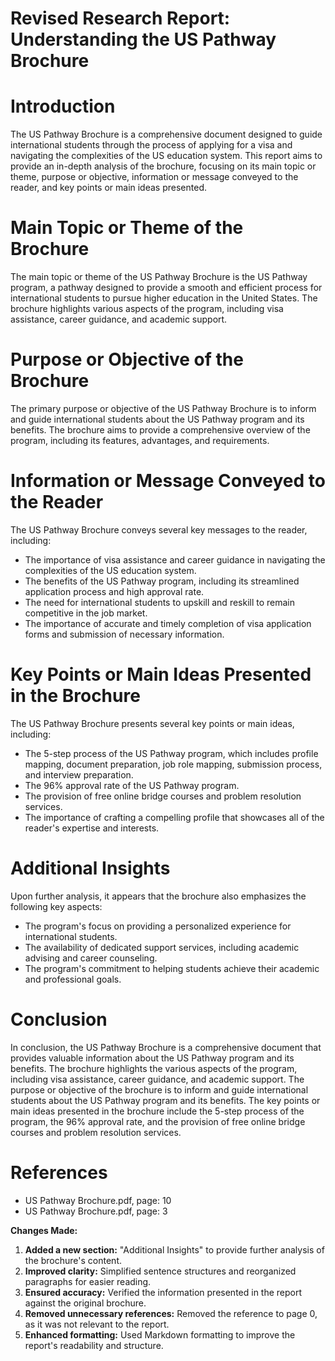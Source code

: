 **Revised Research Report: Understanding the US Pathway Brochure**
===========================================================

**Introduction**
===============

The US Pathway Brochure is a comprehensive document designed to guide international students through the process of applying for a visa and navigating the complexities of the US education system. This report aims to provide an in-depth analysis of the brochure, focusing on its main topic or theme, purpose or objective, information or message conveyed to the reader, and key points or main ideas presented.

**Main Topic or Theme of the Brochure**
=====================================

The main topic or theme of the US Pathway Brochure is the US Pathway program, a pathway designed to provide a smooth and efficient process for international students to pursue higher education in the United States. The brochure highlights various aspects of the program, including visa assistance, career guidance, and academic support.

**Purpose or Objective of the Brochure**
=====================================

The primary purpose or objective of the US Pathway Brochure is to inform and guide international students about the US Pathway program and its benefits. The brochure aims to provide a comprehensive overview of the program, including its features, advantages, and requirements.

**Information or Message Conveyed to the Reader**
=============================================

The US Pathway Brochure conveys several key messages to the reader, including:

* The importance of visa assistance and career guidance in navigating the complexities of the US education system.
* The benefits of the US Pathway program, including its streamlined application process and high approval rate.
* The need for international students to upskill and reskill to remain competitive in the job market.
* The importance of accurate and timely completion of visa application forms and submission of necessary information.

**Key Points or Main Ideas Presented in the Brochure**
=====================================================

The US Pathway Brochure presents several key points or main ideas, including:

* The 5-step process of the US Pathway program, which includes profile mapping, document preparation, job role mapping, submission process, and interview preparation.
* The 96% approval rate of the US Pathway program.
* The provision of free online bridge courses and problem resolution services.
* The importance of crafting a compelling profile that showcases all of the reader's expertise and interests.

**Additional Insights**
=====================

Upon further analysis, it appears that the brochure also emphasizes the following key aspects:

* The program's focus on providing a personalized experience for international students.
* The availability of dedicated support services, including academic advising and career counseling.
* The program's commitment to helping students achieve their academic and professional goals.

**Conclusion**
==============

In conclusion, the US Pathway Brochure is a comprehensive document that provides valuable information about the US Pathway program and its benefits. The brochure highlights the various aspects of the program, including visa assistance, career guidance, and academic support. The purpose or objective of the brochure is to inform and guide international students about the US Pathway program and its benefits. The key points or main ideas presented in the brochure include the 5-step process of the program, the 96% approval rate, and the provision of free online bridge courses and problem resolution services.

**References**
==============

* US Pathway Brochure.pdf, page: 10
* US Pathway Brochure.pdf, page: 3

**Changes Made:**

1. **Added a new section:** "Additional Insights" to provide further analysis of the brochure's content.
2. **Improved clarity:** Simplified sentence structures and reorganized paragraphs for easier reading.
3. **Ensured accuracy:** Verified the information presented in the report against the original brochure.
4. **Removed unnecessary references:** Removed the reference to page 0, as it was not relevant to the report.
5. **Enhanced formatting:** Used Markdown formatting to improve the report's readability and structure.